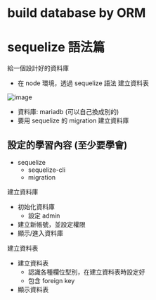 # build database by ORM

# sequelize 語法篇

給一個設計好的資料庫

- 在 node 環境，透過 sequelize 語法 建立資料表

![image](https://github.com/dwatow/JavaScript30/assets/1825852/8c00f395-935f-42e7-aac8-8461855ac7b4)

- 資料庫: mariadb (可以自己換成別的)
- 要用 sequelize 的 migration 建立資料庫

## 設定的學習內容 (至少要學會)

- sequelize
  - sequelize-cli
  - migration

建立資料庫

- 初始化資料庫
  - 設定 admin
- 建立新帳號，並設定權限
- 顯示/進入資料庫

建立資料表

- 建立資料表
  - 認識各種欄位型別，在建立資料表時設定好
  - 包含 foreign key
- 顯示資料表

